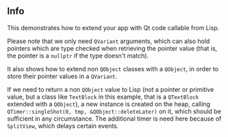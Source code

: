 
Info
----

This demonstrates how to extend your app with Qt code callable from Lisp.

Please note that we only need `QVariant` arguments, which can also hold
pointers which are type checked when retrieving the pointer value (that is,
the pointer is a `nullptr` if the type doesn't match).

It also shows how to extend non `QObject` classes with a `QObject`, in order
to store their pointer values in a `QVariant`.

If we need to return a non `QObject` value to Lisp (not a pointer or primitive
value, but a class like `TextBlock` in this example, that is a `QTextBlock`
extended with a `QObject`), a new instance is created on the heap, calling
`QTimer::singleShot(0, tmp, &QObject::deleteLater)` on it, which should be
sufficient in any circumstance. The additional timer is need here because of
`SplitView`, which delays certain events.
